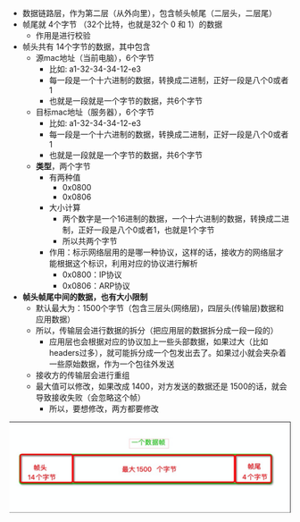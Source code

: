- 数据链路层，作为第二层（从外向里），包含帧头帧尾（二层头，二层尾）
- 帧尾就 4个字节 （32个比特，也就是32个 0 和 1）的数据
  - 作用是进行校验
- 帧头共有 14个字节的数据，其中包含 
  - 源mac地址（当前电脑），6个字节
    - 比如: a1-32-34-34-12-e3
    - 每一段是一个十六进制的数据，转换成二进制，正好一段是八个0或者1
    - 也就是一段就是一个字节的数据，共6个字节
  - 目标mac地址（服务器），6个字节
    - 比如: a1-32-34-34-12-e3
    - 每一段是一个十六进制的数据，转换成二进制，正好一段是八个0或者1
    - 也就是一段就是一个字节的数据，共6个字节
  - **类型**，两个字节
    - 有两种值
      - 0x0800
      - 0x0806
    - 大小计算
      - 两个数字是一个16进制的数据，一个十六进制的数据，转换成二进制，正好一段是八个0或者1，也就是1个字节
      - 所以共两个字节
    - 作用：标示网络层用的是哪一种协议，这样的话，接收方的网络层才能根据这个标识，利用对应的协议进行解析
      - 0x0800：IP协议
      - 0x0806：ARP协议
- **帧头帧尾中间的数据，也有大小限制**
  - 默认最大为：1500个字节（包含三层头(网络层)，四层头(传输层)数据和应用数据）
  - 所以，传输层会进行数据的拆分（把应用层的数据拆分成一段一段的）
    - 应用层也会根据对应的协议加上一些头部数据，如果过大（比如headers过多），就可能拆分成一个包发出去了。如果过小就会夹杂着一些原始数据，作为一个包往外发送
  - 接收方的传输层会进行重组
  - 最大值可以修改，如果改成 1400，对方发送的数据还是 1500的话，就会导致接收失败（会忽略这个帧）
    - 所以，要想修改，两方都要修改

<img src='../../../imgs/img48.png' />